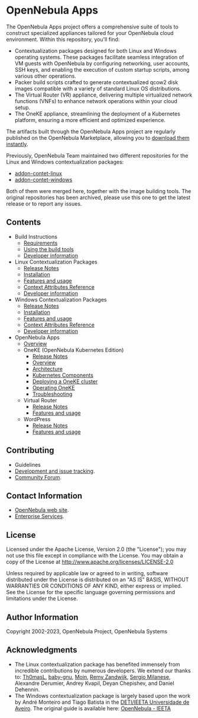 # OpenNebula Apps

The OpenNebula Apps project offers a comprehensive suite of tools to construct specialized appliances tailored for your OpenNebula cloud environment. Within this repository, you'll find:

* Contextualization packages designed for both Linux and Windows operating systems. These packages facilitate seamless integration of VM guests with OpenNebula by configuring networking, user accounts, SSH keys, and enabling the execution of custom startup scripts, among various other operations.
* Packer build scripts crafted to generate contextualized qcow2 disk images compatible with a variety of standard Linux OS distributions.
* The Virtual Router (VR) appliance, delivering multiple virtualized network functions (VNFs) to enhance network operations within your cloud setup.
* The OneKE appliance, streamlining the deployment of a Kubernetes platform, ensuring a more efficient and optimized experience.

The artifacts built through the OpenNebula Apps project are regularly published on the OpenNebula Marketplace, allowing you to [download them instantly](https://marketplace.opennebula.io/).

Previously, OpenNebula Team maintained two different repositories for the Linux and Windows contextualization packages:
* [addon-contet-linux](https://github.com/OpenNebula/addon-context-linux)
* [addon-contet-windows](https://github.com/OpenNebula/addon-context-windows)

Both of them were merged here, together with the image building tools. The original repositories has been archived, please use this one to get the latest release or to report any issues.

## Contents

* Build Instructions
  * [Requirements](../../wiki/tool_reqs)
  * [Using the build tools](../../wiki/tool_use)
  * [Developer information](../../wiki/tool_dev)
* Linux Contextualization Packages
  * [Release Notes](../../wiki/linux_release)
  * [Installation](../../wiki/linux_installation)
  * [Features and usage](../../wiki/linux_feature)
  * [Context Attributes Reference](../../wiki/linux_ref)
  * [Developer information](../../wiki/linux_dev)
* Windows Contextualization Packages
  * [Release Notes](../../wiki/win_release)
  * [Installation](../../wiki/win_installation)
  * [Features and usage](../../wiki/win_feature)
  * [Context Attributes Reference](../../wiki/win_ref)
  * [Developer information](../../wiki/win_dev)
* OpenNebula Apps
  * [Overview](../../wiki/apps_intro)
  * OneKE (OpenNebula Kubernetes Edition)
    * [Release Notes](../../wiki/oneke_release)
    * [Overview](../../wiki/oneke_intro)
    * [Architecture](../../wiki/oneke_architecture)
    * [Kubernetes Components](../../wiki/oneke_components)
    * [Deploying a OneKE cluster](../../wiki/oneke_deploy)
    * [Operating OneKE](../../wiki/oneke_ops)
    * [Troubleshooting](../../wiki/oneke_troubleshoot)
  * Virtual Router
    * [Release Notes](../../wiki/vr_release)
    * [Features and usage](../../wiki/vr_feature)
  * WordPress
    * [Release Notes](../../wiki/wp_release)
    * [Features and usage](../../wiki/wp_feature)

## Contributing

* Guidelines
* [Development and issue tracking](https://github.com/OpenNebula/one-apps/issues).
* [Community Forum](https://forum.opennebula.io).

## Contact Information

* [OpenNebula web site](https://opennebula.io).
* [Enterprise Services](https://opennebula.io/enterprise).

## License

Licensed under the Apache License, Version 2.0 (the "License"); you may not use this file except in compliance with the License. You may obtain a copy of the License at http://www.apache.org/licenses/LICENSE-2.0

Unless required by applicable law or agreed to in writing, software distributed under the License is distributed on an "AS IS" BASIS, WITHOUT WARRANTIES OR CONDITIONS OF ANY KIND, either express or implied. See the License for the specific language governing permissions and limitations under the License.

## Author Information

Copyright 2002-2023, OpenNebula Project, OpenNebula Systems

## Acknowledgments

* The Linux contextualization package has benefited immensely from incredible contributions by numerous developers. We extend our thanks to: [Th0masL](https://github.com/Th0masL), [baby-gnu](https://github.com/baby-gnu), [Moin](https://github.com/5u623l20), [Remy Zandwijk](https://github.com/rpmzandwijk), [Sergio Milanese](https://github.com/openmilanese), Alexandre Derumier, Andrey Kvapil, Deyan Chepishev, and Daniel Dehennin.
* The Windows contextualization package is largely based upon the work by André Monteiro and Tiago Batista in the [DETI/IEETA Universidade de Aveiro](http://www.ua.pt/). The original guide is available here: [OpenNebula - IEETA](http://wiki.ieeta.pt/wiki/index.php/OpenNebula)
